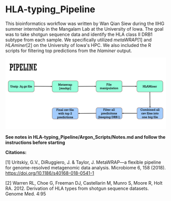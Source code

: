 # HLA-typing_Pipeline

This bioinformatics workflow was written by Wan Qian Siew during the IIHG summer internship in the Mangalam Lab at the University of Iowa. The goal was to take shotgun sequence data and identify the HLA class II DRB1 subtype from each sample. We specifically utilized _metaWRAP_[1] and _HLAminer_[2] on the University of Iowa's HPC. We also included the R scripts for filtering top predictions from the _hlaminer_ output.

![alt text](http://github.com/WQ0829/HLA-typing_Pipeline/blob/main/Argon_Scripts/Screenshot%202023-07-20%20at%203.33.07%20PM.png?raw=true)

**See notes in HLA-typing_Pipeline/Argon_Scripts/Notes.md and follow the instructions before starting**




**Citations:**

[1] Uritskiy, G.V., DiRuggiero, J. & Taylor, J. MetaWRAP—a flexible pipeline for genome-resolved metagenomic data analysis. Microbiome 6, 158 (2018). https://doi.org/10.1186/s40168-018-0541-1

[2] Warren RL, Choe G, Freeman DJ, Castellarin M, Munro S, Moore R, Holt 
RA.  2012. Derivation of HLA types from shotgun sequence datasets. 
Genome Med. 4:95
